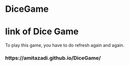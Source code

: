 # DiceGame

<h1>link of Dice Game</h1>

<p>To play this game, you have to do refresh again and again.</p>

<h3>https://amitazadi.github.io/DiceGame/</h3>
